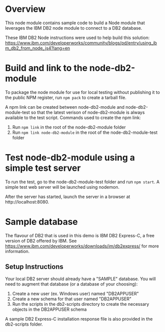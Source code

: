 # Overview
This node module contains sample code to build a Node module
that leverages the IBM DB2 node module to connect to a DB2 database.

These IBM DB2 Node instructions were used to help build this solution: 
https://www.ibm.com/developerworks/community/blogs/pd/entry/using_ibm_db2_from_node_js4?lang=en

# Build and link to the node-db2-module
To package the node module for use for local testing without publishing
it to the public NPM register, run `npm pack` to create a tarball file.

A npm link can be created between node-db2-module and node-db2-module-test
so that the latest verison of node-db2-module is always available to the test script.
Commands used to create the npm link:

1. Run `npm link` in the root of the node-db2-module folder
2. Run `npm link node-db2-module` in the root of the node-db2-module-test folder

# Test node-db2-module using a simple test server
To run the test, go to the node-db2-module-test folder and run `npm start`. A simple 
test web server will be launched using nodemon.

After the server has started, launch the server in a browser at http://localhost:8080.

# Sample database
The flavour of DB2 that is used in this demo is IBM DB2 Express-C, a free
version of DB2 offered by IBM. See https://www.ibm.com/developerworks/downloads/im/db2express/ 
for more information.

## Setup Instructions
Your local DB2 server should already have a "SAMPLE" database. You will need to augment
that database (or a database of your choosing):

1. Create a new user (ex. Windows user) named "DB2APPUSER"
2. Create a new schema for that user named "DB2APPUSER"
3. Run the scripts in the db2-scripts directory to create the necessary objects in the DB2APPUSER schema

A sample DB2 Express-C installation response file is also provided in the db2-scripts folder.